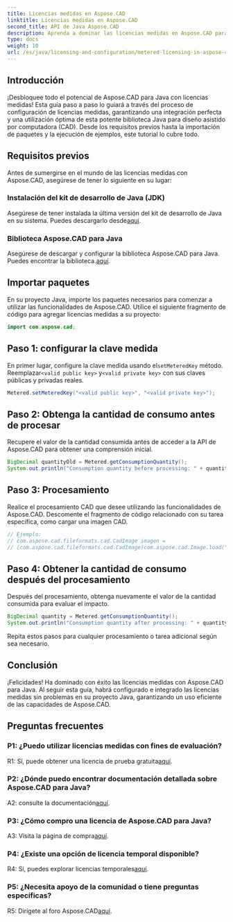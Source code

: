 ```yaml
---
title: Licencias medidas en Aspose.CAD
linktitle: Licencias medidas en Aspose.CAD
second_title: API de Java Aspose.CAD
description: Aprenda a dominar las licencias medidas en Aspose.CAD para Java con esta guía completa. Optimice su procesamiento CAD para lograr eficiencia y rentabilidad.
type: docs
weight: 10
url: /es/java/licensing-and-configuration/metered-licensing-in-aspose-cad/
---
```

## Introducción

¡Desbloquee todo el potencial de Aspose.CAD para Java con licencias medidas! Esta guía paso a paso lo guiará a través del proceso de configuración de licencias medidas, garantizando una integración perfecta y una utilización óptima de esta potente biblioteca Java para diseño asistido por computadora (CAD). Desde los requisitos previos hasta la importación de paquetes y la ejecución de ejemplos, este tutorial lo cubre todo.

## Requisitos previos

Antes de sumergirse en el mundo de las licencias medidas con Aspose.CAD, asegúrese de tener lo siguiente en su lugar:

### Instalación del kit de desarrollo de Java (JDK)

 Asegúrese de tener instalada la última versión del kit de desarrollo de Java en su sistema. Puedes descargarlo desde[aquí](https://www.oracle.com/java/technologies/javase-downloads.html).

### Biblioteca Aspose.CAD para Java

 Asegúrese de descargar y configurar la biblioteca Aspose.CAD para Java. Puedes encontrar la biblioteca.[aquí](https://releases.aspose.com/cad/java/).

## Importar paquetes

En su proyecto Java, importe los paquetes necesarios para comenzar a utilizar las funcionalidades de Aspose.CAD. Utilice el siguiente fragmento de código para agregar licencias medidas a su proyecto:

```java
import com.aspose.cad;
```

## Paso 1: configurar la clave medida

 En primer lugar, configure la clave medida usando el`setMeteredKey` método. Reemplazar`<valid public key>` y`<valid private key>` con sus claves públicas y privadas reales.

```java
Metered.setMeteredKey("<valid public key>", "<valid private key>");
```

## Paso 2: Obtenga la cantidad de consumo antes de procesar

Recupere el valor de la cantidad consumida antes de acceder a la API de Aspose.CAD para obtener una comprensión inicial.

```java
BigDecimal quantityOld = Metered.getConsumptionQuantity();
System.out.println("Consumption quantity before processing: " + quantityOld);
```

## Paso 3: Procesamiento

Realice el procesamiento CAD que desee utilizando las funcionalidades de Aspose.CAD. Descomente el fragmento de código relacionado con su tarea específica, como cargar una imagen CAD.

```java
// Ejemplo:
// com.aspose.cad.fileformats.cad.CadImage imagen =
// (com.aspose.cad.fileformats.cad.CadImage)com.aspose.cad.Image.load("BlockRefDgn.dwg");
```

## Paso 4: Obtener la cantidad de consumo después del procesamiento

Después del procesamiento, obtenga nuevamente el valor de la cantidad consumida para evaluar el impacto.

```java
BigDecimal quantity = Metered.getConsumptionQuantity();
System.out.println("Consumption quantity after processing: " + quantity);
```

Repita estos pasos para cualquier procesamiento o tarea adicional según sea necesario.

## Conclusión

¡Felicidades! Ha dominado con éxito las licencias medidas con Aspose.CAD para Java. Al seguir esta guía, habrá configurado e integrado las licencias medidas sin problemas en su proyecto Java, garantizando un uso eficiente de las capacidades de Aspose.CAD.

## Preguntas frecuentes

### P1: ¿Puedo utilizar licencias medidas con fines de evaluación?

 R1: Sí, puede obtener una licencia de prueba gratuita[aquí](https://releases.aspose.com/).

### P2: ¿Dónde puedo encontrar documentación detallada sobre Aspose.CAD para Java?

 A2: consulte la documentación[aquí](https://reference.aspose.com/cad/java/).

### P3: ¿Cómo compro una licencia de Aspose.CAD para Java?

 A3: Visita la página de compra[aquí](https://purchase.aspose.com/buy).

### P4: ¿Existe una opción de licencia temporal disponible?

 R4: Sí, puedes explorar licencias temporales[aquí](https://purchase.aspose.com/temporary-license/).

### P5: ¿Necesita apoyo de la comunidad o tiene preguntas específicas?

 R5: Dirígete al foro Aspose.CAD[aquí](https://forum.aspose.com/c/cad/19).